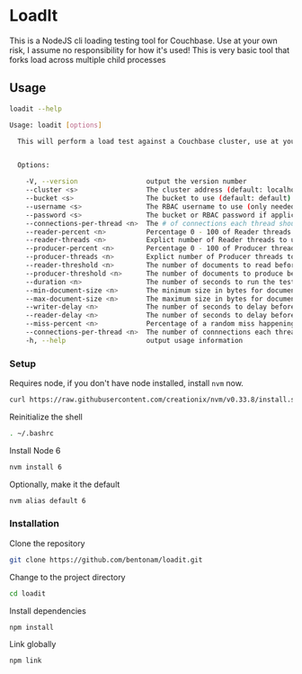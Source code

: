 # LoadIt

This is a NodeJS cli loading testing tool for Couchbase. Use at your own risk, I assume no responsibility for how it's used! This is very basic tool that forks load across multiple child processes


## Usage

```bash
loadit --help

Usage: loadit [options]

  This will perform a load test against a Couchbase cluster, use at you're own risk! All options are defaulted. Customize however you'd like


  Options:

    -V, --version                 output the version number
    --cluster <s>                 The cluster address (default: localhost)
    --bucket <s>                  The bucket to use (default: default)
    --username <s>                The RBAC username to use (only needed for Couchbase Server 5+)
    --password <s>                The bucket or RBAC password if applicable
    --connections-per-thread <n>  The # of connections each thread should make to the cluster (default: 1)
    --reader-percent <n>          Percentage 0 - 100 of Reader threads to CPU Cores (0 - 100) (default: 75)
    --reader-threads <n>          Explict number of Reader threads to use
    --producer-percent <n>        Percentage 0 - 100 of Producer threads to CPU Cores (0 - 100) (default: 25)
    --producer-threads <n>        Explict number of Producer threads to use
    --reader-threshold <n>        The number of documents to read before stopping the test
    --producer-threshold <n>      The number of documents to produce before stopping the test
    --duration <n>                The number of seconds to run the test for before stopping (default: forever)
    --min-document-size <n>       The minimum size in bytes for documents (default: 100)
    --max-document-size <n>       The maximum size in bytes for documents (default: 1000)
    --writer-delay <n>            The number of seconds to delay before write operations start (default: 1)
    --reader-delay <n>            The number of seconds to delay before read operations start (default: 2)
    --miss-percent <n>            Percentage of a random miss happening (0.0 - 100) (default: 0.1)
    --connections-per-thread <n>  The number of connnections each thread should use (default: 1)
    -h, --help                    output usage information

```

### Setup

Requires node, if you don't have node installed, install `nvm` now.

```bash
curl https://raw.githubusercontent.com/creationix/nvm/v0.33.8/install.sh | bash
```

Reinitialize the shell

```bash
. ~/.bashrc
```

Install Node 6 

```bash
nvm install 6
```

Optionally, make it the default

```bash
nvm alias default 6
```

### Installation

Clone the repository 

```bash
git clone https://github.com/bentonam/loadit.git
```

Change to the project directory

```bash
cd loadit
```

Install dependencies

```bash
npm install
```

Link globally

```bash
npm link
```
